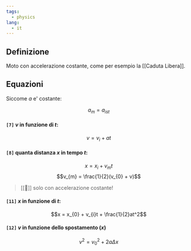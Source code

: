 ```yaml
---
tags:
  - physics
lang:
  - it
---
```


## Definizione

Moto con accelerazione costante, come per esempio la [[Caduta Libera]].

## Equazioni

Siccome $a$ e' costante:

$$a_{m} = a_{ist}$$

#### **`[7]`** $v$ in funzione di $t$:

$$v= v_{i} + at$$

#### **`[8]`** quanta distanza $x$ in tempo $t$:

$$x = x_{i} + v_{m}t$$
$$v_{m} = \frac{1}{2}(v_{0} + v)$$

> [[🚨]] solo con accelerazione costante!

#### **`[11]`** $x$ in funzione di $t$:

$$x = x_{0} + v_{i}t + \frac{1}{2}at^2$$

#### **`[12]`** $v$ in funzione dello spostamento ($x$)

$$v^2 = v_{0}^2 + 2a\Delta{x}$$